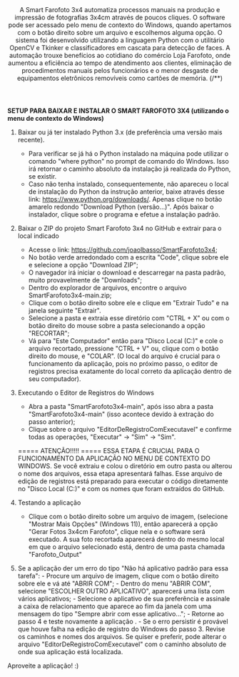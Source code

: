 <header>A Smart Farofoto 3x4 automatiza processos manuais na produção e impressão de fotografias 3x4cm através de poucos cliques. O software pode ser acessado pelo menu de contexto do Windows, quando apertamos com o botão direito sobre um arquivo e escolhemos alguma opção. O sistema foi desenvolvido utilizando a linguagem Python com o utilitário OpenCV e Tkinker e classificadores em cascata para detecção de faces. A automação trouxe benefícios ao cotidiano do comércio Loja Farofoto, onde aumentou a eficiência ao tempo de atendimento aos clientes, eliminação de procedimentos manuais pelos funcionários e o menor desgaste de equipamentos eletrônicos removíveis como cartões de memória. (/**)
	
</header> 	

<t1><b>SETUP PARA BAIXAR E INSTALAR O SMART FAROFOTO 3X4 (utilizando o menu de contexto do Windows)</b></t1>

1. Baixar ou já ter instalado Python 3.x (de preferência uma versão mais recente).
	- Para verificar se já há o Python instalado na máquina pode utilizar o comando "where python" no prompt de comando do Windows. Isso irá retornar o caminho absoluto da instalação já realizada do Python, se existir.
	- Caso não tenha instalado, consequentemente, não apareceu o local de instalação do Python da instrução anterior, baixe através desse link: <https://www.python.org/downloads/>. Apenas clique no botão amarelo redondo "Download Python (versão...)". Após baixar o instalador, clique sobre o programa e efetue a instalação padrão.

2. Baixar o ZIP do projeto Smart Farofoto 3x4 no GitHub e extrair para o local indicado
   
	- Acesse o link: <https://github.com/joaolbasso/SmartFarofoto3x4>;
	- No botão verde arredondado com a escrita "Code", clique sobre ele e selecione a opção "Download ZIP";
	- O navegador irá iniciar o download e descarregar na pasta padrão, muito provavelmente de "Downloads";
	- Dentro do explorador de arquivos, encontre o arquivo SmartFarofoto3x4-main.zip;
	- Clique com o botão direito sobre ele e clique em "Extrair Tudo" e na janela seguinte "Extrair".
	- Selecione a pasta e extraia esse diretório com "CTRL + X" ou com o botão direito do mouse sobre a pasta selecionando a opção "RECORTAR";
	- Vá para "Este Computador" então para "Disco Local (C:)" e cole o arquivo recortado, pressione "CTRL + V" ou, clique com o botão direito do mouse, e "COLAR". (O local do arquivo é crucial para o funcionamento da aplicação, pois no próximo passo, o editor de registros precisa exatamente do local correto da aplicação dentro de seu computador).

4. Executando o Editor de Registros do Windows
   
	- Abra a pasta "SmartFarofoto3x4-main", após isso abra a pasta "SmartFarofoto3x4-main" (isso acontece devido à extração do passo anterior);
	- Clique sobre o arquivo "EditorDeRegistroComExecutavel" e confirme todas as operações, "Executar" -> "Sim" -> "Sim".

	===== ATENÇÃO!!!!! =====
	ESSA ETAPA É CRUCIAL PARA O FUNCIONAMENTO DA APLICAÇÃO NO MENU DE CONTEXTO DO WINDOWS. Se você extraiu e colou o diretório em outro pasta ou alterou o nome dos arquivos, essa etapa apresentará falhas. Esse arquivo de edição de registros está preparado para executar o código diretamente no "Disco Local (C:)" e com os nomes que foram extraídos do GitHub.

7. Testando a aplicação
   
	- Clique com o botão direito sobre um arquivo de imagem, (selecione "Mostrar Mais Opções" (Windows 11)), então aparecerá a opção "Gerar Fotos 3x4cm Farofoto", clique nela e o software será executado. A sua foto recortada aparecerá dentro do mesmo local em que o arquivo selecionado está, dentro de uma pasta chamada "Farofoto_Output"

8. Se a aplicação der um erro do tipo "Não há aplicativo padrão para essa tarefa":
   		- Procure um arquivo de imagem, clique com o botão direito sobre ele e vá até "ABRIR COM";
		- Dentro do menu "ABRIR COM", selecione "ESCOLHER OUTRO APLICATIVO", aparecerá uma lista com vários aplicativos;
		- Selecione o aplicativo de sua preferência e assinale a caixa de relacionamento que aparece ao fim da janela com uma mensagem do tipo "Sempre abrir com esse aplicativo...";
		- Retorne ao passo 4 e teste novamente a aplicação .
		- Se o erro persistir é provável que houve falha na edição de registro do Windows do passo 3. Revise os caminhos e nomes dos arquivos. Se quiser e preferir, pode alterar o arquivo "EditorDeRegistroComExecutavel" com o caminho absoluto de onde sua aplicação está localizada.

Aproveite a aplicação! :)
